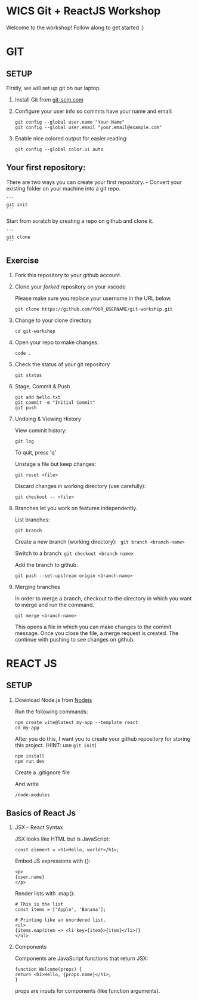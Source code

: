 # WICS Git + ReactJS Workshop

Welcome to the workshop!
Follow along to get started :)

# GIT

## SETUP

Firstly, we will set up git on our laptop.

1. Install Git from [git-scm.com](https://git-scm.com/)

2. Configure your user info so commits have your name and email:

    ```
    git config --global user.name "Your Name"
    git config --global user.email "your.email@example.com"
    ```

3. Enable nice colored output for easier reading:

    ```
    git config --global color.ui auto
    ```


## Your first repository:

There are two ways you can create your first repository.
    - Convert your existing folder on your machine into a git repo.

    ```
    git init
    ```

Start from scratch by creating a repo on github and clone it.

    ``` 
    git clone
    ```

## Exercise

1. Fork this repository to your github account.

2. Clone your _forked_ repository on your vscode

    Please make sure you replace your username in the URL below.

    ```
    git clone https://github.com/YOUR_USERNAME/git-workship.git
    ```

4. Change to your clone directory

    ```
    cd git-workshop
    ```

5. Open your repo to make changes.

    ```
    code .
    ```

6. Check the status of your git repository

    ```
    git status
    ```

7. Stage, Commit & Push

    ```
    git add hello.txt
    git commit -m "Initial Commit"
    git push
    ```

8. Undoing & Viewing History

    View commit history:

    ```
    git log
    ```
    To quit, press 'q'

    Unstage a file but keep changes:

    ```
    git reset <file>
    ```

    Discard changes in working directory (use carefully):

    ```
    git checkout -- <file>
    ```

9. Branches let you work on features independently.

    List branches:
    ```
    git branch
    ```

    Create a new branch (working directory):
    ``` git branch <branch-name>```

    Switch to a branch:
    ```git checkout <branch-name>```

    Add the branch to github:
    ```
    git push --set-upstream origin <branch-name>
    ```

10. Merging branches

    In order to merge a branch, checkout to the directory in which you want to merge <branch-name> and run the command.

    ```
    git merge <branch-name>
    ```

    This opens a file in which you can make changes to the commit message. Once you close the file, a merge request is created. The continue with pushing to see changes on github.

# REACT JS

## SETUP

1. Download Node.js from [Nodejs](https://nodejs.org/en/download)

    Run the following commands:

    ```
    npm create vite@latest my-app --template react
    cd my-app
    ```

    After you do this, I want you to create your github repository for storing this project. (HINT: use ```git init```)

    ```
    npm install
    npm run dev
    ```

    Create a .gitignore file

    And write
    
    ```
    /node-modules
    ```

## Basics of React Js

1. JSX – React Syntax

    JSX looks like HTML but is JavaScript:

    ```
    const element = <h1>Hello, world!</h1>;
    ```

    Embed JS expressions with {}:

    ```
    <p>
    {user.name}
    </p>
    ```

    Render lists with .map():
    ```
    # This is the list
    const items = ['Apple', 'Banana'];

    # Printing like an unordered list.
    <ul>
    {items.map(item => <li key={item}>{item}</li>)}
    </ul>
    ```

2. Components

   Components are JavaScript functions that return JSX:
    
    ```
    function Welcome(props) {
    return <h1>Hello, {props.name}</h1>;
    }
    ```

    props are inputs for components (like function arguments).

